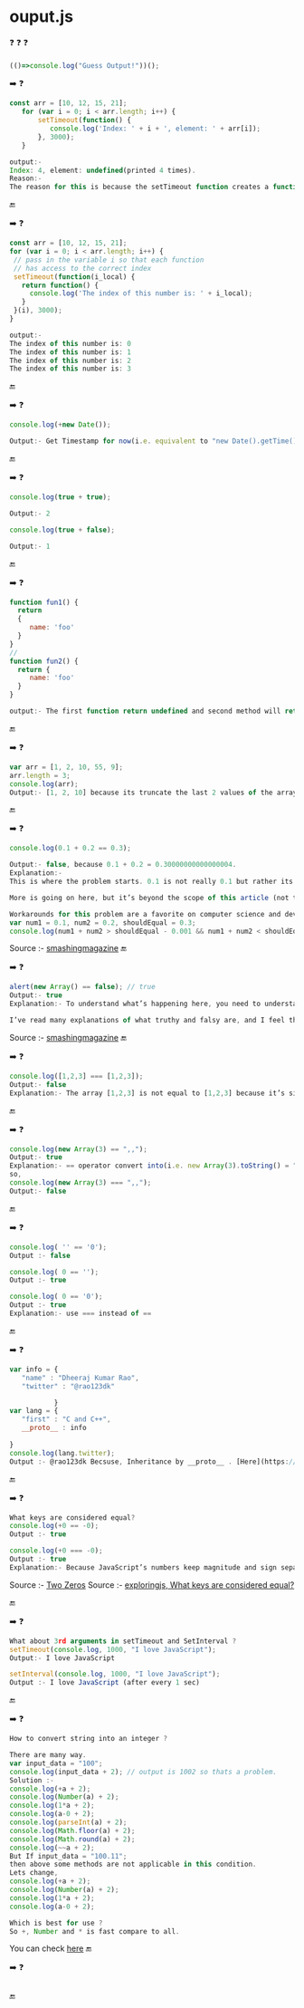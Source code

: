# ouput.js
:question: :question: :question:
#### 
```javascript
(()=>console.log("Guess Output!"))();
```

 :arrow_right: 
 :question:
 ```javascript
 const arr = [10, 12, 15, 21];
    for (var i = 0; i < arr.length; i++) {
        setTimeout(function() {
           console.log('Index: ' + i + ', element: ' + arr[i]);
        }, 3000);
    }

output:-
Index: 4, element: undefined(printed 4 times).
Reason:- 
The reason for this is because the setTimeout function creates a function (the closure) that has access to its outer scope, which is the loop that contains the index i. After 3 seconds go by, the function is executed and it prints out the value of i, which at the end of the loop is at 4 because it cycles through 0, 1, 2, 3, 4 and the loop finally stops at 4.arr[4] does not exist, which is why you get undefined.
 ```
 :end:
 
 :arrow_right: 
 :question:
 ```javascript
const arr = [10, 12, 15, 21];
for (var i = 0; i < arr.length; i++) {
  // pass in the variable i so that each function 
  // has access to the correct index
  setTimeout(function(i_local) {
    return function() {
      console.log('The index of this number is: ' + i_local);
    }
  }(i), 3000);
}

output:-
The index of this number is: 0
The index of this number is: 1
The index of this number is: 2
The index of this number is: 3
 ```
 :end:
 
 :arrow_right: 
 :question:
 ```javascript
console.log(+new Date());

Output:- Get Timestamp for now(i.e. equivalent to "new Date().getTime()")
 ```
 :end:
 
 :arrow_right: 
 :question:
 ```javascript
console.log(true + true);

Output:- 2

console.log(true + false);

Output:- 1
 ```
 :end:
 
 :arrow_right: 
 :question:
 ```javascript
function fun1() {
   return
   {
      name: 'foo'
   }
}
//
function fun2() {
   return {
      name: 'foo'
   }
}

output:- The first function return undefined and second method will return the object as expected. Parentheses play a major role so it should be handled with caution.
 ```
 :end:
 
 :arrow_right: 
 :question:
 ```javascript
 var arr = [1, 2, 10, 55, 9];
 arr.length = 3;
 console.log(arr);
 Output:- [1, 2, 10] because its truncate the last 2 values of the array. i.e. it is similar to arr.splice(3); 
 ```
 :end:

 :arrow_right: 
 :question:
 ```javascript
 console.log(0.1 + 0.2 == 0.3);
 
 Output:- false, because 0.1 + 0.2 = 0.30000000000000004.
Explanation:- 
This is where the problem starts. 0.1 is not really 0.1 but rather its binary equivalent, which is a near-ish (but not identical) value. In essence, as soon as you write the values, they are doomed to lose their precision. You might have just wanted two simple decimals, but what you get, as Chris Pine notes, is binary floating-point arithmetic. Sort of like wanting your text translated into Russian but getting Belorussian. Similar, but not the same.

More is going on here, but it’s beyond the scope of this article (not to mention the mathematical capabilities of this author).

Workarounds for this problem are a favorite on computer science and developer forums. Your choice, to a point, comes down to the sort of calculations you’re doing. The pros and cons of each are beyond the scope of this article, but the common choice is between the following:
var num1 = 0.1, num2 = 0.2, shouldEqual = 0.3;
console.log(num1 + num2 > shouldEqual - 0.001 && num1 + num2 < shouldEqual + 0.001); //true
 ```
 Source :- [smashingmagazine](https://www.smashingmagazine.com/2011/05/10-oddities-and-secrets-about-javascript/)
 :end:

 :arrow_right: 
 :question:
 ```javascript
 alert(new Array() == false); // true
 Output:- true
 Explanation:- To understand what’s happening here, you need to understand the concepts of truthy and falsy. These are sort of true/false-lite, which will anger you somewhat if you majored in logic or philosophy.

I’ve read many explanations of what truthy and falsy are, and I feel the easiest one to understand is this: in JavaScript, every non-boolean value has a built-in boolean flag that is called on when the value is asked to behave like a boolean; like, for example, when you compare it to a boolean.

 ```
 Source :- [smashingmagazine](https://www.smashingmagazine.com/2011/05/10-oddities-and-secrets-about-javascript/#3-an-array-with-no-keys-false-about-truthy-and-falsy)
 :end:
 
 :arrow_right: 
 :question:
 ```javascript
 console.log([1,2,3] === [1,2,3]);
 Output:- false
 Explanation:- The array [1,2,3] is not equal to [1,2,3] because it’s simply a reference type. That’s common for most languages.
 ```
 :end:
 
 
 :arrow_right: 
 :question:
 ```javascript
 console.log(new Array(3) == ",,");
 Output:- true
 Explanation:- == operator convert into(i.e. new Array(3).toString() = ",,"). 
 so,
 console.log(new Array(3) === ",,");
 Output:- false
 
 ```
 :end:
 
 
 :arrow_right:
 :question:
 ```javascript
 console.log( '' == '0');
 Output :- false
 
 console.log( 0 == '');
 Output :- true
 
 console.log( 0 == '0');
 Output :- true
 Explanation:- use === instead of ==
 ```
 :end:
 
 
 :arrow_right:
 :question:
 ```javascript
 var info = {
  	"name" : "Dheeraj Kumar Rao",
    "twitter" : "@rao123dk"

			}
var lang = {
  	"first" : "C and C++",
  	__proto__ : info
  
}
console.log(lang.twitter);
 Output :- @rao123dk Becsuse, Inheritance by __proto__ . [Here](https://hackernoon.com/understand-nodejs-javascript-object-inheritance-proto-prototype-class-9bd951700b29)
 ```
 :end:
 
 
 
 :arrow_right:
 :question:
 ```javascript
 What keys are considered equal?
 console.log(+0 == -0);
 Output :- true
 
 console.log(+0 === -0);
 Output :- true
 Explanation:- Because JavaScript’s numbers keep magnitude and sign separate, each nonnegative number has a negative, including 0. Please click below link for more.
 ```
 Source :- [Two Zeros](http://speakingjs.com/es5/ch11.html#two_zeros)
 Source :- [exploringjs, What keys are considered equal? ](http://exploringjs.com/es6/ch_maps-sets.html#_what-keys-are-considered-equal)
 
 :end:
 
:arrow_right:
 :question:
 ```javascript
 What about 3rd arguments in setTimeout and SetInterval ?
 setTimeout(console.log, 1000, "I love JavaScript");
 Output:- I love JavaScript
 
 setInterval(console.log, 1000, "I love JavaScript");
 Output :- I love JavaScript (after every 1 sec)
 
 ```
 :end:
 
 :arrow_right:
 :question:
 ```javascript
 How to convert string into an integer ?
 
 There are many way.
 var input_data = "100";
 console.log(input_data + 2); // output is 1002 so thats a problem.
 Solution :- 
console.log(+a + 2);
console.log(Number(a) + 2); 
console.log(1*a + 2);
console.log(a-0 + 2);
console.log(parseInt(a) + 2);
console.log(Math.floor(a) + 2);
console.log(Math.round(a) + 2);
console.log(~~a + 2);
But If input_data = "100.11";
then above some methods are not applicable in this condition. 
Lets change,
console.log(+a + 2);
console.log(Number(a) + 2); 
console.log(1*a + 2);
console.log(a-0 + 2);

Which is best for use ?
So +, Number and * is fast compare to all.
 ```
 You can check [here](https://jsperf.com/casttonumber)
 :end:
 
 :arrow_right:
 :question:
 ```javascript
 
 
 ```
 :end:
